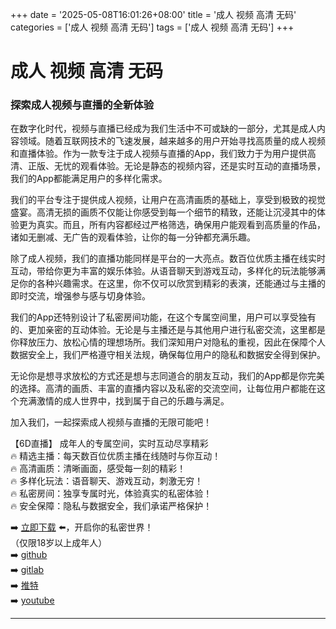 +++
date = '2025-05-08T16:01:26+08:00'
title = '成人 视频 高清 无码'
categories = ['成人 视频 高清 无码']
tags = ['成人 视频 高清 无码']
+++

# 成人 视频 高清 无码

### 探索成人视频与直播的全新体验

在数字化时代，视频与直播已经成为我们生活中不可或缺的一部分，尤其是成人内容领域。随着互联网技术的飞速发展，越来越多的用户开始寻找高质量的成人视频和直播体验。作为一款专注于成人视频与直播的App，我们致力于为用户提供高清、正版、无忧的观看体验。无论是静态的视频内容，还是实时互动的直播场景，我们的App都能满足用户的多样化需求。

我们的平台专注于提供成人视频，让用户在高清画质的基础上，享受到极致的视觉盛宴。高清无损的画质不仅能让你感受到每一个细节的精致，还能让沉浸其中的体验更为真实。而且，所有内容都经过严格筛选，确保用户能观看到高质量的作品，诸如无删减、无广告的观看体验，让你的每一分钟都充满乐趣。

除了成人视频，我们的直播功能同样是平台的一大亮点。数百位优质主播在线实时互动，带给你更为丰富的娱乐体验。从语音聊天到游戏互动，多样化的玩法能够满足你的各种兴趣需求。在这里，你不仅可以欣赏到精彩的表演，还能通过与主播的即时交流，增强参与感与切身体验。

我们的App还特别设计了私密房间功能，在这个专属空间里，用户可以享受独有的、更加亲密的互动体验。无论是与主播还是与其他用户进行私密交流，这里都是你释放压力、放松心情的理想场所。我们深知用户对隐私的重视，因此在保障个人数据安全上，我们严格遵守相关法规，确保每位用户的隐私和数据安全得到保护。

无论你是想寻求放松的方式还是想与志同道合的朋友互动，我们的App都是你完美的选择。高清的画质、丰富的直播内容以及私密的交流空间，让每位用户都能在这个充满激情的成人世界中，找到属于自己的乐趣与满足。

加入我们，一起探索成人视频与直播的无限可能吧！

【6D直播】
成年人的专属空间，实时互动尽享精彩  
🔥 精选主播：每天数百位优质主播在线随时与你互动！  
🔥 高清画质：清晰画面，感受每一刻的精彩！  
🔥 多样化玩法：语音聊天、游戏互动，刺激无穷！  
🔥 私密房间：独享专属时光，体验真实的私密体验！  
🔥 安全保障：隐私与数据安全，我们承诺严格保护！  

➡️ [立即下载](https://down123.s3.ap-east-1.amazonaws.com/down/down.html?channelCode=blog) ⬅️，开启你的私密世界！  
（仅限18岁以上成年人）  
➡️ [github](https://aldult-live.github.io/)  
➡️ [gitlab](https://seo-09598d.gitlab.io/)  
➡️ [推特](https://x.com/wegame33)  
➡️ [youtube](https://www.youtube.com/@6Dlive)  

---
